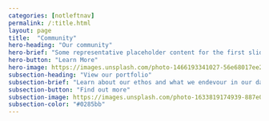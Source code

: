 ```yaml
---
categories: [notleftnav]
permalink: /:title.html
layout: page
title:  "Community"
hero-heading: "Our community"
hero-brief: "Some representative placeholder content for the first slide"
hero-button: "Learn More"
hero-image: https://images.unsplash.com/photo-1466193341027-56e68017ee2d?ixlib=rb-1.2.1&ixid=MnwxMjA3fDB8MHxwaG90by1wYWdlfHx8fGVufDB8fHx8&auto=format&fit=crop&w=1770&q=80
subsection-heading: "View our portfolio"
subsection-brief: "Learn about our ethos and what we endevour in our day to day"
subsection-button: "Find out more"
subsection-image: https://images.unsplash.com/photo-1633819174939-887e0c54ba2e?ixlib=rb-1.2.1&ixid=MnwxMjA3fDB8MHxwaG90by1wYWdlfHx8fGVufDB8fHx8&auto=format&fit=crop&w=1180&q=80
subsection-color: "#0285bb"
---
```


